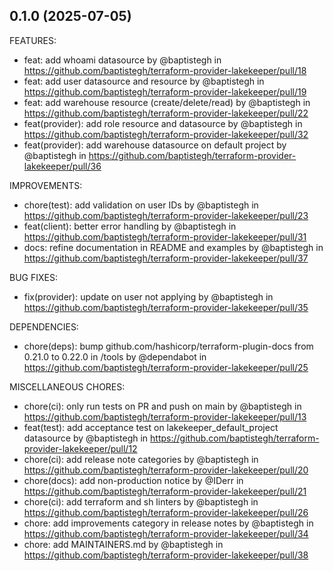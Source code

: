 ## 0.1.0 (2025-07-05)

FEATURES:

* feat: add whoami datasource by @baptistegh in https://github.com/baptistegh/terraform-provider-lakekeeper/pull/18
* feat: add user datasource and resource by @baptistegh in https://github.com/baptistegh/terraform-provider-lakekeeper/pull/19
* feat: add warehouse resource (create/delete/read) by @baptistegh in https://github.com/baptistegh/terraform-provider-lakekeeper/pull/22
* feat(provider): add role resource and datasource by @baptistegh in https://github.com/baptistegh/terraform-provider-lakekeeper/pull/32
* feat(provider): add warehouse datasource on default project by @baptistegh in https://github.com/baptistegh/terraform-provider-lakekeeper/pull/36

IMPROVEMENTS:

* chore(test): add validation on user IDs by @baptistegh in https://github.com/baptistegh/terraform-provider-lakekeeper/pull/23
* feat(client): better error handling by @baptistegh in https://github.com/baptistegh/terraform-provider-lakekeeper/pull/31
* docs: refine documentation in README and examples by @baptistegh in https://github.com/baptistegh/terraform-provider-lakekeeper/pull/37

BUG FIXES:

* fix(provider): update on user not applying by @baptistegh in https://github.com/baptistegh/terraform-provider-lakekeeper/pull/35
  
DEPENDENCIES:

* chore(deps): bump github.com/hashicorp/terraform-plugin-docs from 0.21.0 to 0.22.0 in /tools by @dependabot in https://github.com/baptistegh/terraform-provider-lakekeeper/pull/25

MISCELLANEOUS CHORES:

* chore(ci): only run tests on PR and push on main by @baptistegh in https://github.com/baptistegh/terraform-provider-lakekeeper/pull/13
* feat(test): add acceptance test on lakekeeper_default_project datasource by @baptistegh in https://github.com/baptistegh/terraform-provider-lakekeeper/pull/12
* chore(ci): add release note categories by @baptistegh in https://github.com/baptistegh/terraform-provider-lakekeeper/pull/20
* chore(docs): add non-production notice by @IDerr in https://github.com/baptistegh/terraform-provider-lakekeeper/pull/21
* chore(ci): add terraform and sh linters by @baptistegh in https://github.com/baptistegh/terraform-provider-lakekeeper/pull/26
* chore: add improvements category in release notes by @baptistegh in https://github.com/baptistegh/terraform-provider-lakekeeper/pull/34
* chore: add MAINTAINERS.md by @baptistegh in https://github.com/baptistegh/terraform-provider-lakekeeper/pull/38
